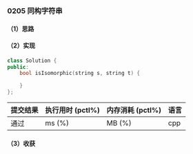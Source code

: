 ### 0205 同构字符串

#### （1）思路

#### （2）实现

```cpp
class Solution {
public:
    bool isIsomorphic(string s, string t) {

    }
};
```

| 提交结果 | 执行用时 (pctl%) | 内存消耗 (pctl%) | 语言 |
|:---------|:-----------------|:-----------------|:-----|
| 通过     |  ms (%)   |  MB (%)  | cpp  |

#### （3）收获
